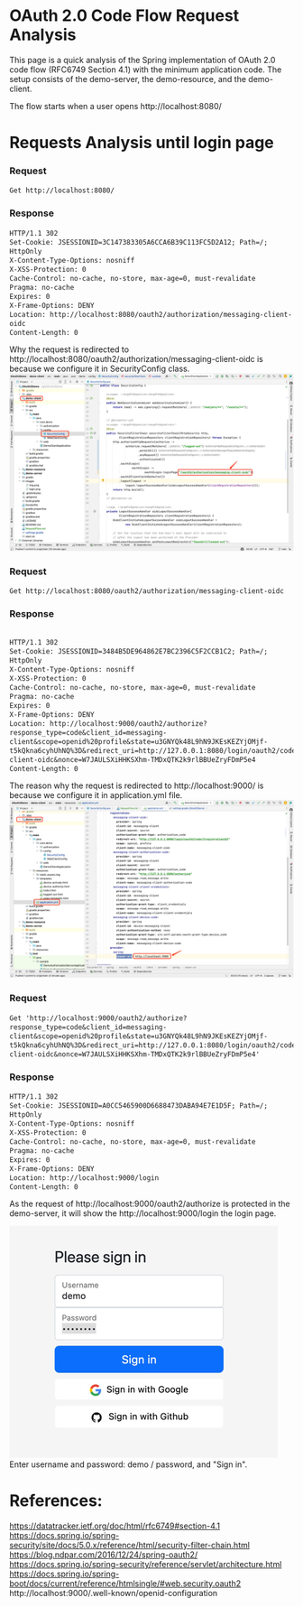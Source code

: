 # OAuth 2.0 Code Flow Request Analysis
This page is a quick analysis of the Spring implementation of OAuth 2.0 code flow (RFC6749 Section 4.1) with the minimum application code. The setup consists of the demo-server, the demo-resource, and the demo-client.

The flow starts when a user opens http://localhost:8080/

# Requests Analysis until login page


### Request
```
Get http://localhost:8080/
```

### Response
```
HTTP/1.1 302 
Set-Cookie: JSESSIONID=3C147383305A6CCA6B39C113FC5D2A12; Path=/; HttpOnly
X-Content-Type-Options: nosniff
X-XSS-Protection: 0
Cache-Control: no-cache, no-store, max-age=0, must-revalidate
Pragma: no-cache
Expires: 0
X-Frame-Options: DENY
Location: http://localhost:8080/oauth2/authorization/messaging-client-oidc
Content-Length: 0
```
Why the request is redirected to http://localhost:8080/oauth2/authorization/messaging-client-oidc is because we configure it in SecurityConfig class.
![alt text](https://github.com/liangdf14/OAuth2Demo/blob/main/images/config_redirect.png?raw=true)

### Request
```
Get http://localhost:8080/oauth2/authorization/messaging-client-oidc
```

### Response
```

HTTP/1.1 302 
Set-Cookie: JSESSIONID=3484B5DE964862E7BC2396C5F2CCB1C2; Path=/; HttpOnly
X-Content-Type-Options: nosniff
X-XSS-Protection: 0
Cache-Control: no-cache, no-store, max-age=0, must-revalidate
Pragma: no-cache
Expires: 0
X-Frame-Options: DENY
Location: http://localhost:9000/oauth2/authorize?response_type=code&client_id=messaging-client&scope=openid%20profile&state=u3GNYQk48L9hN9JKEsKEZYjOMjf-t5kQkna6cyhUhNQ%3D&redirect_uri=http://127.0.0.1:8080/login/oauth2/code/messaging-client-oidc&nonce=W7JAULSXiHHKSXhm-TMDxQTK2k9rlBBUeZryFDmP5e4
Content-Length: 0
```

The reason why the request is redirected to http://localhost:9000/ is because we configure it in application.yml file.
![alt text](https://github.com/liangdf14/OAuth2Demo/blob/main/images/issuer-uri.png?raw=true)


### Request
```
Get 'http://localhost:9000/oauth2/authorize?response_type=code&client_id=messaging-client&scope=openid%20profile&state=u3GNYQk48L9hN9JKEsKEZYjOMjf-t5kQkna6cyhUhNQ%3D&redirect_uri=http://127.0.0.1:8080/login/oauth2/code/messaging-client-oidc&nonce=W7JAULSXiHHKSXhm-TMDxQTK2k9rlBBUeZryFDmP5e4'
```

### Response
```
HTTP/1.1 302 
Set-Cookie: JSESSIONID=A0CC5465900D6688473DABA94E7E1D5F; Path=/; HttpOnly
X-Content-Type-Options: nosniff
X-XSS-Protection: 0
Cache-Control: no-cache, no-store, max-age=0, must-revalidate
Pragma: no-cache
Expires: 0
X-Frame-Options: DENY
Location: http://localhost:9000/login
Content-Length: 0
```

As the request of http://localhost:9000/oauth2/authorize is protected in the demo-server, it will show the http://localhost:9000/login the login page.

![alt text](https://github.com/liangdf14/OAuth2Demo/blob/main/images/login.png?raw=true)
Enter username and password: demo / password, and "Sign in".










# References:
https://datatracker.ietf.org/doc/html/rfc6749#section-4.1
https://docs.spring.io/spring-security/site/docs/5.0.x/reference/html/security-filter-chain.html
https://blog.ndpar.com/2016/12/24/spring-oauth2/
https://docs.spring.io/spring-security/reference/servlet/architecture.html
https://docs.spring.io/spring-boot/docs/current/reference/htmlsingle/#web.security.oauth2
http://localhost:9000/.well-known/openid-configuration